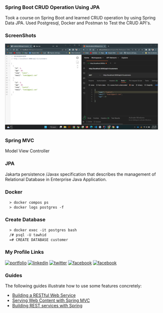 ### Spring Boot CRUD Operation Using JPA 
Took a course on Spring Boot and learned CRUD operation by using Spring Data JPA. Used Postgresql, Docker and Postman to Test the CRUD API's.  

### ScreenShots
![App Screenshot](https://github.com/TawhidKomol/spring-boot-course/blob/main/img/Screenshot%202023-02-06%20044206.png?raw=true)

### Spring MVC
Model View Controller

### JPA
Jakarta persistence /Javax specification that describes the management of Relational Database in Enterprise Java Application.

### Docker

```
  > docker compos ps
  > docker logs postgres -f
```

### Create Database

```
  > docker exec -it postgres bash
  /# psql -U tawhid
  =# CREATE DATABASE customer
```

###  My Profile Links
[![portfolio](https://img.shields.io/badge/portfolio-000?style=for-the-badge&logo=ko-fi&logoColor=white)](https://tawhidkomol.github.io/Portfolio/index.html)
[![linkedin](https://img.shields.io/badge/linkedin-0A66C2?style=for-the-badge&logo=linkedin&logoColor=white)](https://www.linkedin.com/in/tawhid-komol-88a43b1a0//)
[![twitter](https://img.shields.io/badge/twitter-1DA1F2?style=for-the-badge&logo=twitter&logoColor=white)](https://twitter.com/TawhidKomol/)
[![facebook](https://img.shields.io/badge/facebook-1DA1F2?style=for-the-badge&logo=facebook&logoColor=white)](https://www.facebook.com/towhid.komol/)
[![facebook](https://img.shields.io/badge/instagram-1DA1F2?style=for-the-badge&logo=instagram&logoColor=white)](https://www.instagram.com/towhid_komol/)

### Guides
The following guides illustrate how to use some features concretely:

* [Building a RESTful Web Service](https://spring.io/guides/gs/rest-service/)
* [Serving Web Content with Spring MVC](https://spring.io/guides/gs/serving-web-content/)
* [Building REST services with Spring](https://spring.io/guides/tutorials/rest/)

